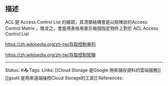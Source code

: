 

## 描述
ACL 是 Access Control List 的縮寫，其清單結構會是以矩陣狀的Access Control Matrix ，換言之，會是用表格來表示每個指定物件上對於
ACL Access Control List

https://zh.wikipedia.org/zh-tw/存取控制串列

https://zh.wikipedia.org/zh-tw/存取控制矩陣


---
Status: #📥 
Tags:
Links:
[[Cloud Storage 是Google 用來儲存資料的雲端服務]]
[[gsutil 是用來遠端操控Cloud Storage的工具]]
References: